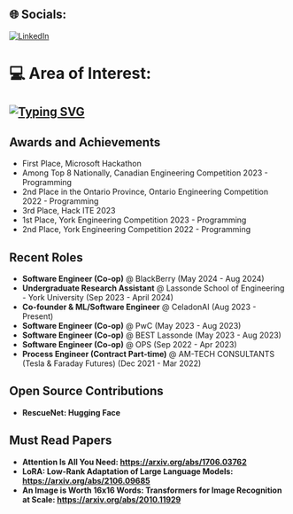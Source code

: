 
## 🌐 Socials:
[![LinkedIn](https://img.shields.io/badge/LinkedIn-%230077B5.svg?logo=linkedin&logoColor=white)](https://www.linkedin.com/in/muhammadhamzasohail/) 

# 💻 Area of Interest:
[![Typing SVG](https://readme-typing-svg.herokuapp.com?font=Fira+Code&weight=1000&size=56&pause=1000&color=F7650E&random=false&width=2000&height=200&lines=Backend+Development%2C+Distributed+Systems+%26+Machine+Learning)](https://git.io/typing-svg)
---
## Awards and Achievements

- First Place, Microsoft Hackathon
- Among Top 8 Nationally, Canadian Engineering Competition 2023 - Programming
- 2nd Place in the Ontario Province, Ontario Engineering Competition 2022 - Programming
- 3rd Place, Hack ITE 2023
- 1st Place, York Engineering Competition 2023 - Programming
- 2nd Place, York Engineering Competition 2022 - Programming
  
## Recent Roles

- **Software Engineer (Co-op)** @ BlackBerry (May 2024 - Aug 2024)
- **Undergraduate Research Assistant** @ Lassonde School of Engineering - York University (Sep 2023 - April 2024)
- **Co-founder & ML/Software Engineer** @ CeladonAI (Aug 2023 - Present)
- **Software Engineer (Co-op)** @ PwC (May 2023 - Aug 2023)
- **Software Engineer (Co-op)** @ BEST Lassonde (May 2023 - Aug 2023)
- **Software Engineer (Co-op)** @ OPS (Sep 2022 - Apr 2023)
- **Process Engineer (Contract Part-time)** @ AM-TECH CONSULTANTS (Tesla & Faraday Futures) (Dec 2021 - Mar 2022)
  
## Open Source Contributions
- **RescueNet: Hugging Face**

## Must Read Papers
- **Attention Is All You Need: https://arxiv.org/abs/1706.03762**
- **LoRA: Low-Rank Adaptation of Large Language Models: https://arxiv.org/abs/2106.09685**
- **An Image is Worth 16x16 Words: Transformers for Image Recognition at Scale: https://arxiv.org/abs/2010.11929**
  
<!-- Proudly creplated with GPRM ( https://gprm.itsvg.in ) -->
